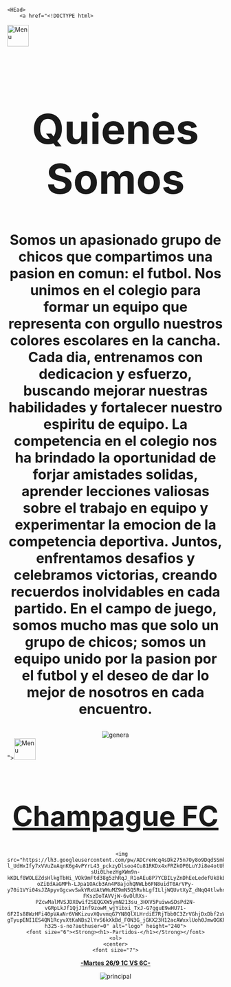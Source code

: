 
<HTml>

    <HEad>
        <a href="<!DOCTYPE html>
<html>
    <HEad>
        <a href="d:\Users\secundario\Desktop\web para pc\Inicio.html"><img src="https://lh3.googleusercontent.com/pw/ADCreHfetJab3PyGk7QTGgGB9jngVTHG6G8ZlAkJCe51vFszBQFK1e_Rt6odSk47do8J0q93GTloLUwgaodcdFxBgxOLc4GTgPeSu2Qrq8VTB5v3rXShWMFL3zb0tPpM2ESafKCY7qOHnvaxwP5boFxqWuAIiT_6etr4OmU1whU-v-ssQ3CCJ5r2HlVRS1noC98H6J2MTex6eTineJlIktoR4A6Bf-8qXa8F2uO4qg8Jeyuohwy_nIHNlDv4-y11jp2_TSlvhvLK55lKGR7pDkkzIXl9_34OWzo8nuX73yuxw1cNneBqoD9SDpkIYKlrXoSkkPN5xnw-US2tyO8Kz4WWyvsrnyxQzvnFqNA-zzV0azUx-Hz1ckvrFrwh0DhTSk5y_i1cdffPJN_HTUOGSSN-EF6_wNB1u5kFoYjU-uGQNZVrnQbXTC450cCaz1PIjSmThRTTOi_ZeBnagC3HA6uTMneSrrtlu5dCPJJ9tFX_Ey3JvxTXweMZPX8AKa8kXqpnPy-CCiRmjNl3c16xbY1uLnaCSn1nI25ZLCB-GutRK0G3Xa9FeXHtYe2y7XGAEKEII9o_XAiNQQbJr0mAnBPCrZfrNTmVU8mT4QRfR3P3uY2r2YXFuNUr7OGLsjsKl8y3alxiAyfMG3Gwtieh3f8CRtRATYk5ihM99UTUBhdqEfeQ_FrE1jTz7NJ8iAfSquMeWws6PqqUBZ06mHEXmVMdDMFkvNuRbvSPsKHb_vjj_74yrpAns4mFebrH9avn9LBeNPMQIKvXtvT9GbU_WBAhjfT3Ha1aJfEYal426McyRZRlnRBCOY4b8WpeKz4Q6OpyTOue3V4_obusg2baTvkfnVl7bLryseVJ7wIwXuhY5bZplAK6LzNz9qIt-_qsd_d6_EqUYcR85KcKdpafTYtL=w256-h256-s-no?authuser=0" alt="Menu" height="50"></a>
    </HEad>
    <center>
    <body>
        <font size="7"><strong><h1>Quienes Somos</h1></font>
       <font size="6"><p height="200">Somos un apasionado grupo de chicos que compartimos una pasion en comun: el futbol. Nos unimos en el colegio para formar un equipo que representa con orgullo nuestros colores escolares en la cancha. Cada dia, entrenamos con dedicacion y esfuerzo, buscando mejorar nuestras habilidades y fortalecer nuestro espiritu de equipo. La competencia en el colegio nos ha brindado la oportunidad de forjar amistades solidas, aprender lecciones valiosas sobre el trabajo en equipo y experimentar la emocion de la competencia deportiva. Juntos, enfrentamos desafios y celebramos victorias, creando recuerdos inolvidables en cada partido. En el campo de juego, somos mucho mas que solo un grupo de chicos; somos un equipo unido por la pasion por el futbol y el deseo de dar lo mejor de nosotros en cada encuentro.</p></strong></font>
    </body>
    <body>
        <img src="https://lh3.googleusercontent.com/pw/ADCreHfz2ec7PqpMpIc2Civd_G6gicjxF0niH13EnelGl-m-MQSN8pxzAWde1WTDNYciCDjwQ7qQrGhNqKs4roZcQEPu7XXZWuQzOmQudsww8VjppBMv20G89dBrR-eirnSKfgJEwVHvICGdqqSRYSEjlxOMpfa8wYqW6a5BkUrTMr-cYCP_X9P5y7jg292NO1DZscKlRLir1kqcyp6hrm-fR62w94H34JButgoPKRWEWUKVEP_5lSY6oCx1-VKCqYgkpJbkoEdsdYxulYPR7nLWJHLfw8p044snFTQRmMY_ma9mAZWLLe7kXqO5ClSZ8tSQpN94x1s3YD5onHpWSbLa0qIeXM4dqaD15u_GKx8sq1-by9gSj-gAl-VaEf8DD_LmN_DCITNCSazBtKCqeaK7ea7eMTy8kV1RZ4eRWRy_3phOpEDU70dN5Pxv7IR-Eh7qK5_2SY5YLQzr1nsuiPw5sjrGFuAAUtZYk2p9KbGOQM7QP8KqvpnWiCiWc45dqVEuR1MIsZ0IEr0Qz8ID8a-YNzDYx9Il9Ub0ugN7n7BhDfwrowf4vw4stHOQU-uKMebzJZ97VNarQy1Ae5h2qfAd1GIfu8zFiLWubF_SYUWB004SAHBhdn490nQvv5HfngQtOixSzbVA8Dzk6O_fflke_nGXnGEGwcWd4sQQV_byswdSB0ehHBmAOEaJV1-6W0p609_gTHpxSfQyDYb36pHcttJYS__PT5tjTTSq1t5eEA06Y1auKNHCjBkNuHWpl6Bi6FcT5KOmU-P_bMG-BiUOOmUMMMVbqOsSAhNysCUquYwQmQtWGVLEfXr8ipJN_Nhml8dDVuSG2vypIj24uNens-enctAy_ZZZGLQN9Hd9K9Pyx443FLz_0dO391m8f3UstE5ju9_dWotYxy8ONVHU=w929-h523-s-no?authuser=0" alt="genera">
    </body>
    </center>
</html>"><img src="https://lh3.googleusercontent.com/pw/ADCreHfetJab3PyGk7QTGgGB9jngVTHG6G8ZlAkJCe51vFszBQFK1e_Rt6odSk47do8J0q93GTloLUwgaodcdFxBgxOLc4GTgPeSu2Qrq8VTB5v3rXShWMFL3zb0tPpM2ESafKCY7qOHnvaxwP5boFxqWuAIiT_6etr4OmU1whU-v-ssQ3CCJ5r2HlVRS1noC98H6J2MTex6eTineJlIktoR4A6Bf-8qXa8F2uO4qg8Jeyuohwy_nIHNlDv4-y11jp2_TSlvhvLK55lKGR7pDkkzIXl9_34OWzo8nuX73yuxw1cNneBqoD9SDpkIYKlrXoSkkPN5xnw-US2tyO8Kz4WWyvsrnyxQzvnFqNA-zzV0azUx-Hz1ckvrFrwh0DhTSk5y_i1cdffPJN_HTUOGSSN-EF6_wNB1u5kFoYjU-uGQNZVrnQbXTC450cCaz1PIjSmThRTTOi_ZeBnagC3HA6uTMneSrrtlu5dCPJJ9tFX_Ey3JvxTXweMZPX8AKa8kXqpnPy-CCiRmjNl3c16xbY1uLnaCSn1nI25ZLCB-GutRK0G3Xa9FeXHtYe2y7XGAEKEII9o_XAiNQQbJr0mAnBPCrZfrNTmVU8mT4QRfR3P3uY2r2YXFuNUr7OGLsjsKl8y3alxiAyfMG3Gwtieh3f8CRtRATYk5ihM99UTUBhdqEfeQ_FrE1jTz7NJ8iAfSquMeWws6PqqUBZ06mHEXmVMdDMFkvNuRbvSPsKHb_vjj_74yrpAns4mFebrH9avn9LBeNPMQIKvXtvT9GbU_WBAhjfT3Ha1aJfEYal426McyRZRlnRBCOY4b8WpeKz4Q6OpyTOue3V4_obusg2baTvkfnVl7bLryseVJ7wIwXuhY5bZplAK6LzNz9qIt-_qsd_d6_EqUYcR85KcKdpafTYtL=w256-h256-s-no?authuser=0" alt="Menu" height="50"></a>
        <a href="d:\Users\secundario\Desktop\web para pc\quienes somos.html"><center><font size="6"><h1><strong>Champague FC</strong></h1></font></center></a>
    </HEad>
    <center> 
        
        <img src="https://lh3.googleusercontent.com/pw/ADCreHcq4sDk275n7Oy8o9DqdSSmkAO7N2OtlI2VTpzrhL5MJpV5KNF0mxYeoqjw-l_UdHxIfy7xVVuZeAqnK6g4vPYrL43_pckzyDlsoo4Cu81RKDx4xFRZkOP0LuYJi8e4otUhbyTfgO-sUi0LhezHgXWm9n-kKDLf8WOLEZdsHlkgTbHi_VOk9mFtd38g5zhRqJ_R1oAEu8P7YCBILyZnDhEeLedefUk8kBA3eKP2lvVni_6l12zzaWUuiyJQwVjJmOS7OcrIKlkBzTK-oZiEdAaGMPh-LJpa1OAcb3An4P8ajohQNWLb6FN8uidT0ArVPy-y70i1VYi04sJZApyvGgcwvSwkYRxUAtWHuMZ9mN5Q5RvhLgfILljWQUvtXyZ_dNqQ4tlwhnPjCEJ_5IDtC9l7rBsjNF4msoaxg-FKszDoTAVVjW-6vOlRXs-PZcwMalMVSJDX0wif2SEQGXW5ymN213su_3HXV5PuiwwSDsPd2N-vGRpLkJf1QjJ1nf9zowM_wjYibxi_TxJ-G7gguE9wHU71-6F2Is88WzHFi40pVAaNr6VWKizuvXQvvmqG7YN8QlXLHrdiE7RjTbb0C3ZrVGhjDxDbf2xW2dpF0t6ndxByJ8RfzsUWvnayG2KIM2yOIMnYapCXmNXP0nNFvYonOrAJlO_FVlTTc_oLFLDeljV7YPIZF4YIpMelwPvi040VzeGdLNijut23uZCegnquHnAHqaEjeiNcxux01d23un3k8Icp6ZBHYsiVWBrQQFAGGrfYdM3lmKAhBYR84HGcoKo9Yb1PFzLx3EeNnLWk7foSpn5KPomiqjAhjF-gTyupENI1ES4QN1RcyvXtKaNBs2lYvS6kXkBd_FON3G_jGKX23H12acAWxxlUoh0JmwOGKFtzgLBYYm3BuKBs=w354-h325-s-no?authuser=0" alt="logo" height="240">
    <font size="6"><Strong><h1>-Partidos-</h1></Strong></font>
    <ol>
    <center>
    <font size="7">
<a href=""><strong>-Martes 26/9 1C VS 6C-</strong> </a>
</font>
  </ol> <img src="https://lh3.googleusercontent.com/pw/ADCreHeDmahFL3bPLNRZGGIg0iTrd2kotzqm5TiypVY25PXCfdOuttoMceqofvkvcyeNnivkoZ6XHVTXBPn0yq5KJK8C7i6mn_DbS_wRgvHxI2_HwkWWNBoXGSS_F5kbq9-Vz65Pdo_0zUxmFJRqTEBBcCkRfsE2TXV97dU7QKofZYtZBpbxJOIWV80y7k2l4ErtJc--Itzg7Oy6MoymEZVE2RT5iJn6V0KwGQGyyRmIRo8YHjoV6x6PpxvGUnfRk8WfqyyT-C3xbBIucVl2CbhV0iR7f4MX8Om1EkSSO2hojCHpwrtsd1fCgk_pxJvzHn0BAb1FE14UckCYPIYZGsiAGzqAOOksTVf2UcXdfQlx6SOe5AfmMur05Vgn1dwce87yts6XuhWDy3QoWyVW7N19gPVAvd42fW_D8g9U8SRl5CyGH2-S9XgIEp9BT9PTDehwNlMS5JoG1dbwlvp59ujyTLorJ1wblwQyeTZlqpbKPrkxThCZjO54keMJ097C602NaehI6VlYgySxp8929z_IlVKmT9Gw8apfS2BgjWJcUNwcJ0nNhJSjMB4KLa9s8AoiLBORNO0C9YY9lFCB1OMvTUfjMnFVIqX_p4JkpWszPvYgSmCgiz5c3Z8hFBbWLI1kgK3_m9u4WU-qsIlwYPnsllBEHxG1DWm0TduAAbZhsMhFHe9FQgLSTm6q2aVJ38yRZQAhYPurj1IqfUvu6BaovMLH6Pb1SKgOr7sM-j7bxYAnGn-x7ZwzgYq7L5LQO1IqIOL7U0zIFM7rNQJoU3zfHpLNzjMjuGaLS8LO8dG5eqHFdaCh9b0M80KwUnfenmCjMy_HoK75Yy1GH09Td1NNDz1bXxH-PJB2MpIwlf7Ka4Kx5EiMCpxmtwZ5aGcSuy5sPKfQNHlqH6ftXMcDMV77=w929-h396-s-no?authuser=0" alt="principal">
</center>

